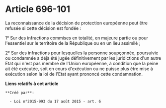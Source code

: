 # Article 696-101

La reconnaissance de la décision de protection européenne peut être refusée si cette décision est fondée : 

1° Sur des infractions commises en totalité, en majeure partie ou pour l'essentiel sur le territoire de la République ou en
un lieu assimilé ; 

2° Sur des infractions pour lesquelles la personne soupçonnée, poursuivie ou condamnée a déjà été jugée définitivement par
les juridictions d'un autre Etat qui n'est pas membre de l'Union européenne, à condition que la peine ait été exécutée, soit
en cours d'exécution ou ne puisse plus être mise à exécution selon la loi de l'Etat ayant prononcé cette condamnation.

**Liens relatifs à cet article**

	**Créé par**:

	  - Loi n°2015-993 du 17 août 2015 - art. 6
